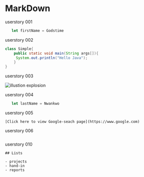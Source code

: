 
# MarkDown
userstory 001

```javascript
   let firstName = Godstime
```

userstory 002
```java
class Simple{  
    public static void main(String args[]){  
     System.out.println("Hello Java");  
    }  
} 
 ```


userstory 003

![illustion explosion](https://image.shutterstock.com/image-illustration/explosion-pink-blue-powder-freeze-600w-1077184466.jpg)


userstory 004
```javascript
   let lastName = Nwankwo
```

userstory 005
```
[Click here to view Google-seach page](https://www.google.com) 
```

userstory 006
```

```

userstory 010
```
## Lists

- projects
- hand-in
- reports
```
